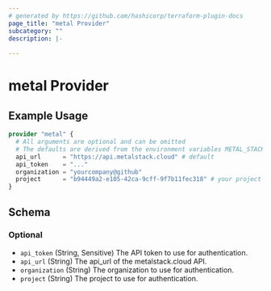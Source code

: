 ```yaml
---
# generated by https://github.com/hashicorp/terraform-plugin-docs
page_title: "metal Provider"
subcategory: ""
description: |-
  
---
```


# metal Provider



## Example Usage

```terraform
provider "metal" {
  # All arguments are optional and can be omitted
  # The defaults are derived from the environment variables METAL_STACK_CLOUD_* or ~/.metal-stack-cloud/config.yaml
  api_url      = "https://api.metalstack.cloud" # default
  api_token    = "..."
  organization = "yourcompany@github"
  project      = "b94449a2-e105-42ca-9cff-9f7b11fec318" # your project id
}
```

<!-- schema generated by tfplugindocs -->
## Schema

### Optional

- `api_token` (String, Sensitive) The API token to use for authentication.
- `api_url` (String) The api_url of the metalstack.cloud API.
- `organization` (String) The organization to use for authentication.
- `project` (String) The project to use for authentication.

